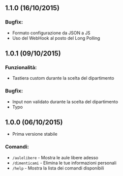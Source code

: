 ## 1.1.0 (16/10/2015)
### Bugfix:

- Formato configurazione da JSON a JS
- Uso del WebHook al posto del Long Polling


## 1.0.1 (09/10/2015)
### Funzionalità:

- Tastiera custom durante la scelta del dipartimento

### Bugfix:

- Input non validato durante la scelta del dipartimento
- Typo


## 1.0.0 (06/10/2015)
- Prima versione stabile

### Comandi:

- `/aulelibere` - Mostra le aule libere adesso
- `/dimenticami` - Elimina le tue informazioni personali
- `/help` - Mostra la lista dei comandi disponibili
